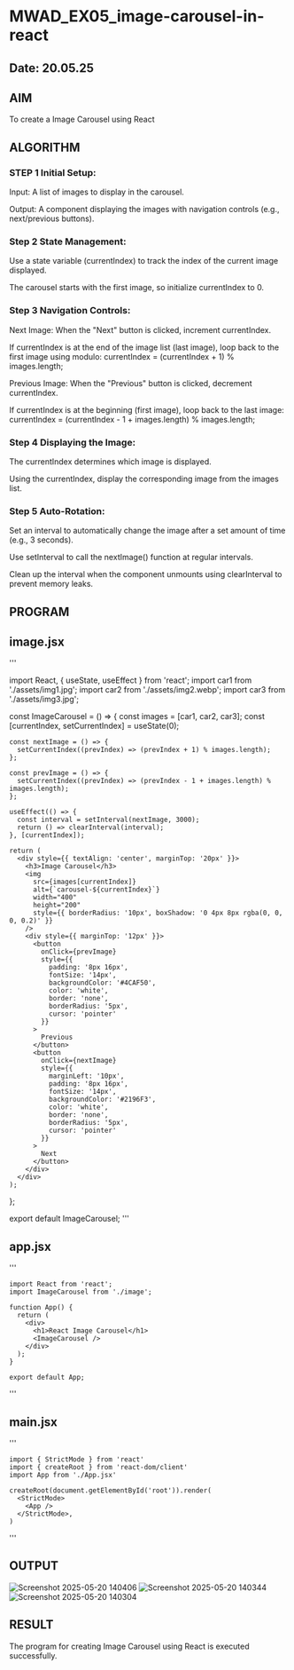 # MWAD_EX05_image-carousel-in-react
## Date: 20.05.25

## AIM
To create a Image Carousel using React 

## ALGORITHM
### STEP 1 Initial Setup:
Input: A list of images to display in the carousel.

Output: A component displaying the images with navigation controls (e.g., next/previous buttons).

### Step 2 State Management:
Use a state variable (currentIndex) to track the index of the current image displayed.

The carousel starts with the first image, so initialize currentIndex to 0.

### Step 3 Navigation Controls:
Next Image: When the "Next" button is clicked, increment currentIndex.

If currentIndex is at the end of the image list (last image), loop back to the first image using modulo:
currentIndex = (currentIndex + 1) % images.length;

Previous Image: When the "Previous" button is clicked, decrement currentIndex.

If currentIndex is at the beginning (first image), loop back to the last image:
currentIndex = (currentIndex - 1 + images.length) % images.length;

### Step 4 Displaying the Image:
The currentIndex determines which image is displayed.

Using the currentIndex, display the corresponding image from the images list.

### Step 5 Auto-Rotation:
Set an interval to automatically change the image after a set amount of time (e.g., 3 seconds).

Use setInterval to call the nextImage() function at regular intervals.

Clean up the interval when the component unmounts using clearInterval to prevent memory leaks.

## PROGRAM

## image.jsx
'''

  import React, { useState, useEffect } from 'react';
  import car1 from './assets/img1.jpg';
  import car2 from './assets/img2.webp';
  import car3 from './assets/img3.jpg';
  
  const ImageCarousel = () => {
    const images = [car1, car2, car3];
    const [currentIndex, setCurrentIndex] = useState(0);
  
    const nextImage = () => {
      setCurrentIndex((prevIndex) => (prevIndex + 1) % images.length);
    };
  
    const prevImage = () => {
      setCurrentIndex((prevIndex) => (prevIndex - 1 + images.length) % images.length);
    };
  
    useEffect(() => {
      const interval = setInterval(nextImage, 3000);
      return () => clearInterval(interval);
    }, [currentIndex]);
  
    return (
      <div style={{ textAlign: 'center', marginTop: '20px' }}>
        <h3>Image Carousel</h3>
        <img
          src={images[currentIndex]}
          alt={`carousel-${currentIndex}`}
          width="400"
          height="200"
          style={{ borderRadius: '10px', boxShadow: '0 4px 8px rgba(0, 0, 0, 0.2)' }}
        />
        <div style={{ marginTop: '12px' }}>
          <button
            onClick={prevImage}
            style={{
              padding: '8px 16px',
              fontSize: '14px',
              backgroundColor: '#4CAF50',
              color: 'white',
              border: 'none',
              borderRadius: '5px',
              cursor: 'pointer'
            }}
          >
            Previous
          </button>
          <button
            onClick={nextImage}
            style={{
              marginLeft: '10px',
              padding: '8px 16px',
              fontSize: '14px',
              backgroundColor: '#2196F3',
              color: 'white',
              border: 'none',
              borderRadius: '5px',
              cursor: 'pointer'
            }}
          >
            Next
          </button>
        </div>
      </div>
    );
  };
  
  export default ImageCarousel;
'''
## app.jsx
'''

    import React from 'react';
    import ImageCarousel from './image';
    
    function App() {
      return (
        <div>
          <h1>React Image Carousel</h1>
          <ImageCarousel />
        </div>
      );
    }
    
    export default App;
'''
## main.jsx
  '''
  
    import { StrictMode } from 'react'
    import { createRoot } from 'react-dom/client'
    import App from './App.jsx'
    
    createRoot(document.getElementById('root')).render(
      <StrictMode>
        <App />
      </StrictMode>,
    )
'''

## OUTPUT
![Screenshot 2025-05-20 140406](https://github.com/user-attachments/assets/64dbf0fb-6f6b-4c69-b44d-ee980a85a7f7)
![Screenshot 2025-05-20 140344](https://github.com/user-attachments/assets/d3557fc0-fc78-413f-bbf5-d7c644b739ee)
![Screenshot 2025-05-20 140304](https://github.com/user-attachments/assets/7fd1587b-77d9-4381-b3ac-d4411c8ff691)


## RESULT
The program for creating Image Carousel using React is executed successfully.
